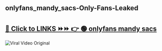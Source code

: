 
 ## onlyfans_mandy_sacs-Only-Fans-Leaked

# <h2><a href="https://clipsfans.com/onlyfans_mandy_sacs&ref=git">🔗 Click to LINKS ⏩⏩ 👉 🟢 onlyfans mandy sacs </a></h2>

<a href="https://clipsfans.com/onlyfans_mandy_sacs&ref=git" rel="nofollow" data-target="animated-image.originalLink"><img src="https://i.ibb.co.com/xMMVF88/686577567.gif" alt="Viral Video Original" style="max-width: 100%; display: inline-block;" data-target="animated-image.originalImage"></a>
